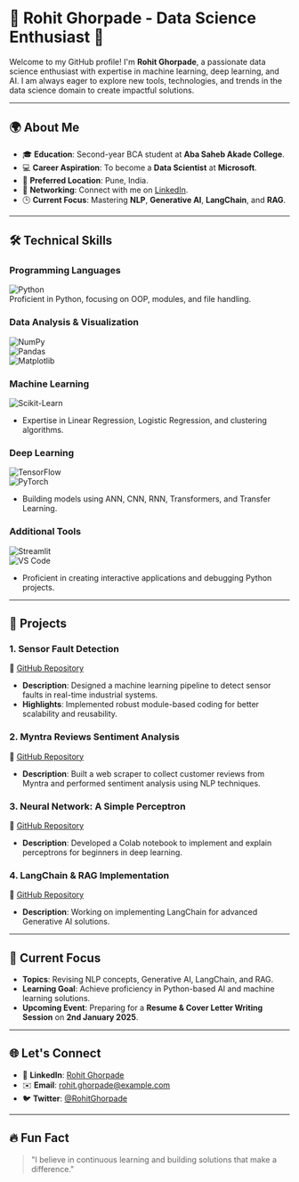 # 🌟 Rohit Ghorpade - Data Science Enthusiast 🚀  

Welcome to my GitHub profile! I'm **Rohit Ghorpade**, a passionate data science enthusiast with expertise in machine learning, deep learning, and AI. I am always eager to explore new tools, technologies, and trends in the data science domain to create impactful solutions.

---

## 🌍 About Me  

- 🎓 **Education**: Second-year BCA student at **Aba Saheb Akade College**.  
- 💻 **Career Aspiration**: To become a **Data Scientist** at **Microsoft**.  
- 📍 **Preferred Location**: Pune, India.  
- 🤝 **Networking**: Connect with me on [LinkedIn](https://www.linkedin.com/in/rohit-ghorpade-32a139306/).  
- 🕒 **Current Focus**: Mastering **NLP**, **Generative AI**, **LangChain**, and **RAG**.  

---

## 🛠️ Technical Skills  

### **Programming Languages**  
![Python](https://img.shields.io/badge/-Python-3776AB?logo=python&logoColor=white&style=flat)  
Proficient in Python, focusing on OOP, modules, and file handling.

### **Data Analysis & Visualization**  
![NumPy](https://img.shields.io/badge/-NumPy-013243?logo=numpy&logoColor=white&style=flat)  
![Pandas](https://img.shields.io/badge/-Pandas-150458?logo=pandas&logoColor=white&style=flat)  
![Matplotlib](https://img.shields.io/badge/-Matplotlib-0076A8?logo=matplotlib&logoColor=white&style=flat)  

### **Machine Learning**  
![Scikit-Learn](https://img.shields.io/badge/-Scikit_Learn-F7931E?logo=scikit-learn&logoColor=white&style=flat)  
- Expertise in Linear Regression, Logistic Regression, and clustering algorithms.  

### **Deep Learning**  
![TensorFlow](https://img.shields.io/badge/-TensorFlow-FF6F00?logo=tensorflow&logoColor=white&style=flat)  
![PyTorch](https://img.shields.io/badge/-PyTorch-EE4C2C?logo=pytorch&logoColor=white&style=flat)  
- Building models using ANN, CNN, RNN, Transformers, and Transfer Learning.  

### **Additional Tools**  
![Streamlit](https://img.shields.io/badge/-Streamlit-FF4B4B?logo=streamlit&logoColor=white&style=flat)  
![VS Code](https://img.shields.io/badge/-VS_Code-007ACC?logo=visualstudiocode&logoColor=white&style=flat)  
- Proficient in creating interactive applications and debugging Python projects.  

---

## 📂 Projects  

### **1. Sensor Fault Detection**  
🔗 [GitHub Repository](#)  
- **Description**: Designed a machine learning pipeline to detect sensor faults in real-time industrial systems.  
- **Highlights**: Implemented robust module-based coding for better scalability and reusability.

### **2. Myntra Reviews Sentiment Analysis**  
🔗 [GitHub Repository](#)  
- **Description**: Built a web scraper to collect customer reviews from Myntra and performed sentiment analysis using NLP techniques.  

### **3. Neural Network: A Simple Perceptron**  
🔗 [GitHub Repository](#)  
- **Description**: Developed a Colab notebook to implement and explain perceptrons for beginners in deep learning.  

### **4. LangChain & RAG Implementation**  
🔗 [GitHub Repository](#)  
- **Description**: Working on implementing LangChain for advanced Generative AI solutions.  

---

## 📅 Current Focus  

- **Topics**: Revising NLP concepts, Generative AI, LangChain, and RAG.  
- **Learning Goal**: Achieve proficiency in Python-based AI and machine learning solutions.  
- **Upcoming Event**: Preparing for a **Resume & Cover Letter Writing Session** on **2nd January 2025**.  

---

## 🌐 Let's Connect  

- 🌟 **LinkedIn**: [Rohit Ghorpade](https://www.linkedin.com/in/rohit-ghorpade-32a139306/)  
- ✉️ **Email**: rohit.ghorpade@example.com  
- 🐦 **Twitter**: [@RohitGhorpade](https://twitter.com/RohitGhorpade)  

---

## 🔥 Fun Fact  

> "I believe in continuous learning and building solutions that make a difference."  

